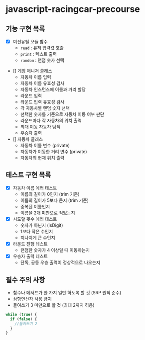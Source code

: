 # javascript-racingcar-precourse

## 기능 구현 목록

- [x] 미션유틸 모듈 함수
  - `read` : 유저 입력값 호출
  - `print` : 텍스트 출력
  - `random` : 랜덤 숫자 선택
- [] 게임 매니저 클래스
  - 자동차 이름 입력
  - 자동차 이름 유효성 검사
  - 자동차 인스턴스에 이름과 거리 할당
  - 라운드 입력
  - 라운드 입력 유효성 검사
  - 각 자동차별 랜덤 숫자 선택
  - 선택한 숫자를 기준으로 자동차 이동 여부 판단
  - 라운드마다 각 자동차의 위치 출력
  - 최대 이동 자동차 탐색
  - 우승자 출력
- [] 자동차 클래스
  - 자동차 이름 변수 (private)
  - 자동차가 이동한 거리 변수 (private)
  - 자동차의 현재 위치 출력

## 테스트 구현 목록

- [x] 자동차 이름 에러 테스트
  - 이름의 길이가 0인지 (trim 기준)
  - 이름의 길이가 5보다 큰지 (trim 기준)
  - 중복된 이름인지
  - 이름을 2개 미만으로 적었는지
- [x] 시도할 횟수 에러 테스트
  - 숫자가 아닌지 (isDigit)
  - 1보다 작은 수인지
  - 지나치게 큰 수인지
- [x] 라운드 진행 테스트
  - 랜덤한 숫자가 4 이상일 때 이동하는지
- [x] 우승자 출력 테스트
  - 단독, 공동 우승 출력이 정상적으로 나오는지

## 필수 주의 사항

- 함수나 메서드가 한 가지 일만 하도록 할 것 (SRP 원칙 준수)
- 삼항연산자 사용 금지
- 들여쓰기 3 미만으로 할 것 (최대 2까지 허용)

```js
while (true) {
  if (false) {
    //들여쓰기 2
  }
}
```
